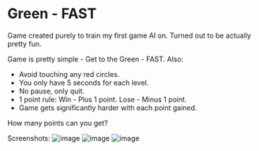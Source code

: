 # Green - FAST
Game created purely to train my first game AI on. Turned out to be actually pretty fun.

Game is pretty simple - Get to the Green - FAST.
Also:
- Avoid touching any red circles.
- You only have 5 seconds for each level.
- No pause, only quit.
- 1 point rule: Win - Plus 1 point. Lose - Minus 1 point.
- Game gets significantly harder with each point gained.

How many points can you get?

Screenshots:
![image](https://user-images.githubusercontent.com/35941818/128434642-8e0d2271-d2e3-4374-a748-72390ee9b313.png)
![image](https://user-images.githubusercontent.com/35941818/128434789-993903c0-e2b9-45cc-b355-276ec39dbe39.png)
![image](https://user-images.githubusercontent.com/35941818/128434876-4b045e1d-3bdd-440f-96aa-e0d31c2d9420.png)

